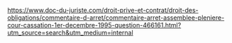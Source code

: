 https://www.doc-du-juriste.com/droit-prive-et-contrat/droit-des-obligations/commentaire-d-arret/commentaire-arret-assemblee-pleniere-cour-cassation-1er-decembre-1995-question-466161.html?utm_source=search&utm_medium=internal